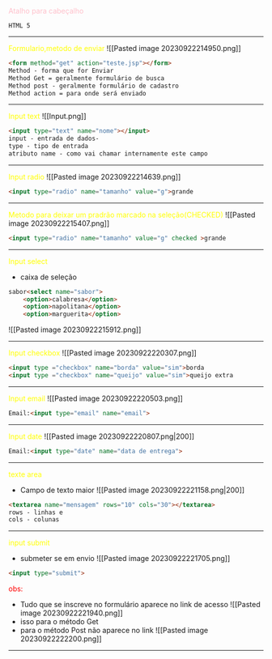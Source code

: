 <span style="color:pink">Atalho para cabeçalho</span> 

```
HTML 5
```
---
<span style="color:yellow">Formulario,metodo de enviar</span>
![[Pasted image 20230922214950.png]]
```html
<form method="get" action="teste.jsp"></form>
Method - forma que for Enviar
Method Get = geralmente formulário de busca
Method post - geralmente formulário de cadastro
Method action = para onde será enviado
``` 
---
<span style="color:yellow">Input text</span>
![[Input.png]]
```html
<input type="text" name="nome"></input>
input - entrada de dados-
type - tipo de entrada
atributo name - como vai chamar internamente este campo
```


---
<span style="color:yellow">Input radio</span>
![[Pasted image 20230922214639.png]]

```html
<input type="radio" name="tamanho" value="g">grande
```
---
<span style="color:yellow">Metodo para deixar um pradrão marcado na seleção(CHECKED)</span>
![[Pasted image 20230922215407.png]]

```html
<input type="radio" name="tamanho" value="g" checked >grande
```
---
<span style="color:yellow">Input select</span>
- caixa de seleção

```html
sabor<select name="sabor">
	<option>calabresa</option>
	<option>napolitana</option>
	<option>marguerita</option>
```
![[Pasted image 20230922215912.png]]

---
<span style="color:yellow">Input checkbox</span>
![[Pasted image 20230922220307.png]]
```html
<input type ="checkbox" name="borda" value="sim">borda
<input type ="checkbox" name="queijo" value="sim">queijo extra
```

---
<span style="color:yellow">Input email</span>
![[Pasted image 20230922220503.png]]

```html
Email:<input type="email" name="email">
```
---
<span style="color:yellow">Input date</span>
![[Pasted image 20230922220807.png|200]]

```html
Email:<input type="date" name="data de entrega">
```
---
<span style="color:yellow">texte area</span>
- Campo de texto maior
![[Pasted image 20230922221158.png|200]]
```html
<textarea name="mensagem" rows="10" cols="30"></textarea>
rows - linhas e
cols - colunas
```
---
<span style="color:yellow">input submit</span>
- submeter se em envio
![[Pasted image 20230922221705.png]]

```html
<input type="submit">
```
<span style="color:red">obs:</span> 
- Tudo que se inscreve no formulário aparece no link de acesso
![[Pasted image 20230922221940.png]]
- isso para o método Get
- para o método Post não aparece no link
![[Pasted image 20230922222200.png]]
---
